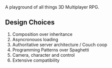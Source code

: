 A playground of all things 3D Multiplayer RPG.

<h2>Design Choices</h2>

1. Composition over inheritance
2. Asyncronouos loading
3. Authoritative server architecture / Couch coop
4. Programming Patterns over Spaghetti
5. Camera, character and control
6. Extensive compatibility
